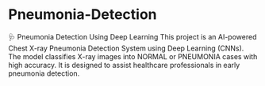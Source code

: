 # Pneumonia-Detection
🩺 Pneumonia Detection Using Deep Learning This project is an AI-powered Chest X-ray Pneumonia Detection System using Deep Learning (CNNs). The model classifies X-ray images into NORMAL or PNEUMONIA cases with high accuracy. It is designed to assist healthcare professionals in early pneumonia detection.
